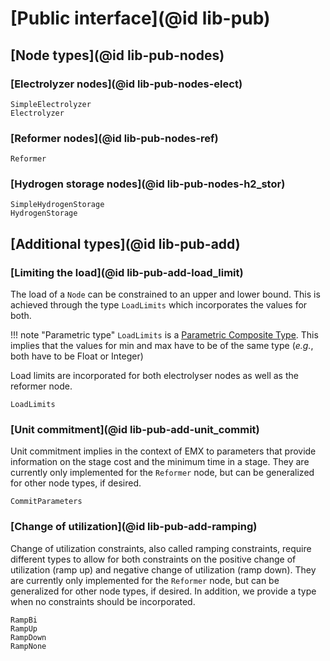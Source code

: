 # [Public interface](@id lib-pub)

## [Node types](@id lib-pub-nodes)

### [Electrolyzer nodes](@id lib-pub-nodes-elect)

```@docs
SimpleElectrolyzer
Electrolyzer
```

### [Reformer nodes](@id lib-pub-nodes-ref)

```@docs
Reformer
```

### [Hydrogen storage nodes](@id lib-pub-nodes-h2_stor)

```@docs
SimpleHydrogenStorage
HydrogenStorage
```

## [Additional types](@id lib-pub-add)

### [Limiting the load](@id lib-pub-add-load_limit)

The load of a `Node` can be constrained to an upper and lower bound.
This is achieved through the type `LoadLimits` which incorporates the values for
both.

!!! note "Parametric type"
    `LoadLimits` is a [Parametric Composite Type](https://docs.julialang.org/en/v1/manual/types/#man-parametric-composite-types).
    This implies that the values for min and max have to be of the same type (_e.g._, both have to be Float or Integer)

Load limits are incorporated for both electrolyser nodes as well as the reformer node.

```@docs
LoadLimits
```

### [Unit commitment](@id lib-pub-add-unit_commit)

Unit commitment implies in the context of EMX to parameters that provide information on the stage cost and the minimum time in a stage.
They are currently only implemented for the `Reformer` node, but can be generalized for other node types, if desired.

```@docs
CommitParameters
```

### [Change of utilization](@id lib-pub-add-ramping)

Change of utilization constraints, also called ramping constraints, require different types to allow for both constraints on the positive change of utilization (ramp up) and negative change of utilization (ramp down).
They are currently only implemented for the `Reformer` node, but can be generalized for other node types, if desired.
In addition, we provide a type when no constraints should be incorporated.

```@docs
RampBi
RampUp
RampDown
RampNone
```
